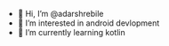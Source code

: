 - 👋 Hi, I’m @adarshrebile
- 👀 I’m interested in android devlopment
- 🌱 I’m currently learning kotlin

<!---
adarshrebile/adarshrebile is a ✨ special ✨ repository because its `README.md` (this file) appears on your GitHub profile.
You can click the Preview link to take a look at your changes.
--->
